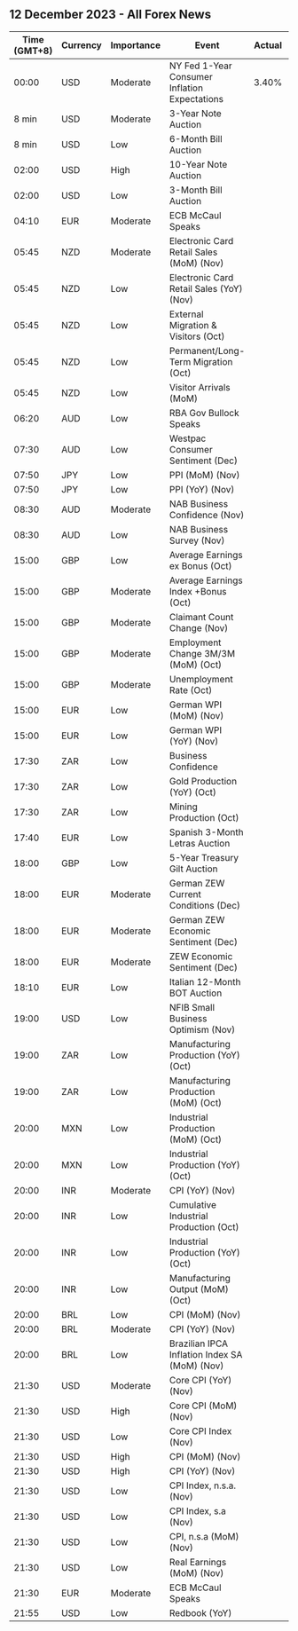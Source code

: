 ## 12 December 2023 - All Forex News

| Time (GMT+8) | Currency | Importance | Event | Actual | Forecast | Previous |
|------|----------|------------|-------|--------|----------|----------|
| 00:00 | USD | Moderate | NY Fed 1-Year Consumer Inflation Expectations | 3.40% |  | 3.60% |
| 8 min | USD | Moderate | 3-Year Note Auction |  |  | 4.701% |
| 8 min | USD | Low | 6-Month Bill Auction |  |  | 5.190% |
| 02:00 | USD | High | 10-Year Note Auction |  |  | 4.519% |
| 02:00 | USD | Low | 3-Month Bill Auction |  |  | 5.250% |
| 04:10 | EUR | Moderate | ECB McCaul Speaks |  |  |  |
| 05:45 | NZD | Moderate | Electronic Card Retail Sales (MoM) (Nov) |  |  | -0.7% |
| 05:45 | NZD | Low | Electronic Card Retail Sales (YoY) (Nov) |  |  | -2.0% |
| 05:45 | NZD | Low | External Migration & Visitors (Oct) |  |  | 48.70% |
| 05:45 | NZD | Low | Permanent/Long-Term Migration (Oct) |  |  | 7,510 |
| 05:45 | NZD | Low | Visitor Arrivals (MoM) |  |  | 2.4% |
| 06:20 | AUD | Low | RBA Gov Bullock Speaks |  |  |  |
| 07:30 | AUD | Low | Westpac Consumer Sentiment (Dec) |  |  | -2.6% |
| 07:50 | JPY | Low | PPI (MoM) (Nov) |  | 0.2% | -0.4% |
| 07:50 | JPY | Low | PPI (YoY) (Nov) |  | 0.1% | 0.8% |
| 08:30 | AUD | Moderate | NAB Business Confidence (Nov) |  |  | -2 |
| 08:30 | AUD | Low | NAB Business Survey (Nov) |  |  | 13 |
| 15:00 | GBP | Low | Average Earnings ex Bonus (Oct) |  | 7.4% | 7.7% |
| 15:00 | GBP | Moderate | Average Earnings Index +Bonus (Oct) |  | 7.7% | 7.9% |
| 15:00 | GBP | Moderate | Claimant Count Change (Nov) |  | 15.0K | 17.8K |
| 15:00 | GBP | Moderate | Employment Change 3M/3M (MoM) (Oct) |  |  | 54K |
| 15:00 | GBP | Moderate | Unemployment Rate (Oct) |  | 4.2% | 4.2% |
| 15:00 | EUR | Low | German WPI (MoM) (Nov) |  | -0.1% | -0.7% |
| 15:00 | EUR | Low | German WPI (YoY) (Nov) |  |  | -4.2% |
| 17:30 | ZAR | Low | Business Confidence |  |  | 108.2 |
| 17:30 | ZAR | Low | Gold Production (YoY) (Oct) |  |  | -0.1% |
| 17:30 | ZAR | Low | Mining Production (Oct) |  |  | -1.9% |
| 17:40 | EUR | Low | Spanish 3-Month Letras Auction |  |  | 3.552% |
| 18:00 | GBP | Low | 5-Year Treasury Gilt Auction |  |  | 4.474% |
| 18:00 | EUR | Moderate | German ZEW Current Conditions (Dec) |  | -75.5 | -79.8 |
| 18:00 | EUR | Moderate | German ZEW Economic Sentiment (Dec) |  | 8.8 | 9.8 |
| 18:00 | EUR | Moderate | ZEW Economic Sentiment (Dec) |  | 11.2 | 13.8 |
| 18:10 | EUR | Low | Italian 12-Month BOT Auction |  |  | 3.860% |
| 19:00 | USD | Low | NFIB Small Business Optimism (Nov) |  | 90.7 | 90.7 |
| 19:00 | ZAR | Low | Manufacturing Production (YoY) (Oct) |  |  | -4.3% |
| 19:00 | ZAR | Low | Manufacturing Production (MoM) (Oct) |  |  | -0.5% |
| 20:00 | MXN | Low | Industrial Production (MoM) (Oct) |  |  | 0.2% |
| 20:00 | MXN | Low | Industrial Production (YoY) (Oct) |  | 4.6% | 3.9% |
| 20:00 | INR | Moderate | CPI (YoY) (Nov) |  | 5.70% | 4.87% |
| 20:00 | INR | Low | Cumulative Industrial Production (Oct) |  |  | 6.00% |
| 20:00 | INR | Low | Industrial Production (YoY) (Oct) |  | 10.0% | 5.8% |
| 20:00 | INR | Low | Manufacturing Output (MoM) (Oct) |  |  | 4.5% |
| 20:00 | BRL | Low | CPI (MoM) (Nov) |  | 0.30% | 0.24% |
| 20:00 | BRL | Moderate | CPI (YoY) (Nov) |  | 4.70% | 4.82% |
| 20:00 | BRL | Low | Brazilian IPCA Inflation Index SA (MoM) (Nov) |  |  | 0.23% |
| 21:30 | USD | Moderate | Core CPI (YoY) (Nov) |  | 4.0% | 4.0% |
| 21:30 | USD | High | Core CPI (MoM) (Nov) |  | 0.3% | 0.2% |
| 21:30 | USD | Low | Core CPI Index (Nov) |  |  | 311.37 |
| 21:30 | USD | High | CPI (MoM) (Nov) |  | 0.0% | 0.0% |
| 21:30 | USD | High | CPI (YoY) (Nov) |  | 3.1% | 3.2% |
| 21:30 | USD | Low | CPI Index, n.s.a. (Nov) |  | 307.00 | 307.67 |
| 21:30 | USD | Low | CPI Index, s.a (Nov) |  |  | 307.62 |
| 21:30 | USD | Low | CPI, n.s.a (MoM) (Nov) |  |  | -0.04% |
| 21:30 | USD | Low | Real Earnings (MoM) (Nov) |  |  | -0.1% |
| 21:30 | EUR | Moderate | ECB McCaul Speaks |  |  |  |
| 21:55 | USD | Low | Redbook (YoY) |  |  | 3.0% |
